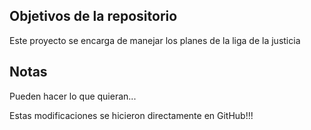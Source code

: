 ## Objetivos de la repositorio

Este proyecto se encarga de manejar los planes de la liga de la justicia


## Notas
Pueden hacer lo que quieran...


Estas modificaciones se hicieron directamente en GitHub!!!
